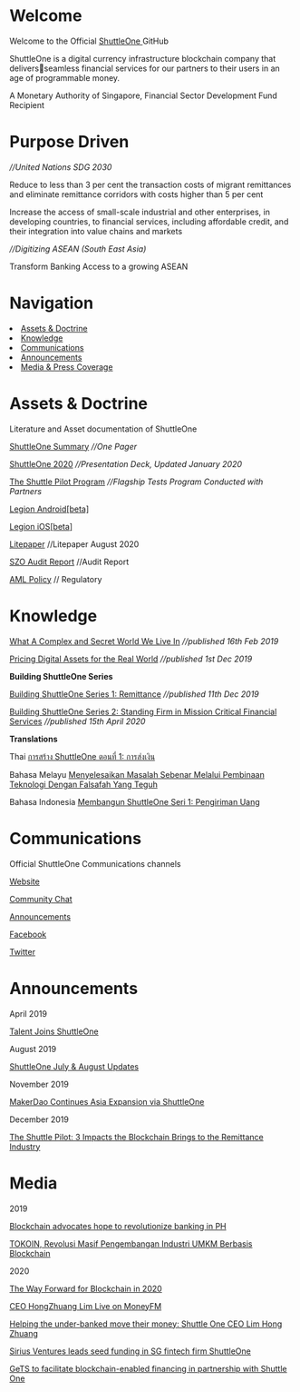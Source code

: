 # Welcome

Welcome to the Official <a href="https://www.shuttle.one"> ShuttleOne </a> GitHub

ShuttleOne is a digital currency infrastructure blockchain company that deliversseamless financial services for our partners to their users in an age of programmable money.

A Monetary Authority of Singapore, Financial Sector Development Fund Recipient


# Purpose Driven

<i>//United Nations SDG 2030</i>

Reduce to less than 3 per cent the transaction costs of migrant remittances and eliminate remittance corridors with costs higher than 5 per cent

Increase the access of small-scale industrial and other enterprises, in developing countries, to financial services, including affordable credit, and their integration into value chains and markets

<i>//Digitizing ASEAN (South East Asia)</i>

Transform Banking Access to a growing ASEAN


# Navigation
<li><a href="#Assets&Doctrine">Assets & Doctrine</a></li>
<li><a href="#Knowledge">Knowledge</a></li>
<li><a href="#communications">Communications</a></li>
<li><a href="#Announcements">Announcements</a></li>
<li><a href="#Media">Media & Press Coverage</a></li>

# Assets & Doctrine

Literature and Asset documentation of ShuttleOne

<a href="https://docsend.com/view/25qyu92">ShuttleOne Summary</a><i>  //One Pager</i>
  
<a href="https://docsend.com/view/7sqasqq">ShuttleOne 2020</a><i>  //Presentation Deck, Updated January 2020</i>

<a href="https://docsend.com/view/s88p4yy">The Shuttle Pilot Program</a> <i>  //Flagship Tests Program Conducted with Partners</i>

<a href="https://play.google.com/store/apps/details?id=com.seitee.xse_wallet">Legion Android[beta]</a>

<a href="https://testflight.apple.com/join/1fTl9yiP">Legion iOS[beta]</a>

<a href="https://github.com/shuttle-one/flyshuttleone/blob/master/ShuttleOne%20Litepaper%20August%202020.pdf">Litepaper</a> //Litepaper August 2020

<a href="https://github.com/shuttle-one/flyshuttleone/blob/master/SZO%20Audit%20Report%20April%202020.pdf">SZO Audit Report</a> //Audit Report 

<a href="https://github.com/shuttle-one/flyshuttleone/blob/master/ShuttleOne%20AML%20Policy.pdf">AML Policy</a> // Regulatory

# Knowledge

<a href="https://medium.com/@zhuang_66760/what-a-complex-and-secret-world-we-live-in-5f83ab7e000c">What A Complex and Secret World We Live In</a><i>  //published 16th Feb 2019</i>

<a href="https://medium.com/@zhuang_66760/pricing-digital-assets-for-the-real-world-7da894ba2a97">Pricing Digital Assets for the Real World</a><i>  //published 1st Dec 2019</i>

<b>Building ShuttleOne Series</b>

<a href="https://medium.com/@zhuang_66760/building-shuttleone-series-1-remittance-661f9dfbe47b">Building ShuttleOne Series 1: Remittance</a><i>  //published 11th Dec 2019</i>

<a href="https://medium.com/@zhuang_66760/building-shuttleone-series-2-standing-firm-in-mission-critical-financial-services-c252b5f74630">Building ShuttleOne Series 2: Standing Firm in Mission Critical Financial Services</a><i>  //published 15th April 2020</i>

<b>Translations</b>

Thai 
<a href="https://medium.com/@zhuang_66760/%E0%B8%81%E0%B8%B2%E0%B8%A3%E0%B9%81%E0%B8%81%E0%B9%89%E0%B8%9B%E0%B8%B1%E0%B8%8D%E0%B8%AB%E0%B8%B2%E0%B8%9C%E0%B9%88%E0%B8%B2%E0%B8%99%E0%B9%80%E0%B8%97%E0%B8%84%E0%B9%82%E0%B8%99%E0%B9%82%E0%B8%A5%E0%B8%A2%E0%B8%B5%E0%B8%97%E0%B8%B5%E0%B9%88%E0%B8%AA%E0%B8%A3%E0%B9%89%E0%B8%B2%E0%B8%87%E0%B8%82%E0%B8%B6%E0%B9%89%E0%B8%99%E0%B8%A1%E0%B8%B2%E0%B8%AD%E0%B8%A2%E0%B9%88%E0%B8%B2%E0%B8%87%E0%B9%81%E0%B8%97%E0%B9%89%E0%B8%88%E0%B8%A3%E0%B8%B4%E0%B8%87%E0%B8%94%E0%B9%89%E0%B8%A7%E0%B8%A2%E0%B8%9B%E0%B8%A3%E0%B8%B1%E0%B8%8A%E0%B8%8D%E0%B8%B2%E0%B9%81%E0%B8%AB%E0%B9%88%E0%B8%87%E0%B8%8A%E0%B8%B5%E0%B8%A7%E0%B8%B4%E0%B8%95-a3426febde71">การสร้าง ShuttleOne ตอนที่ 1: การส่งเงิน</a>

Bahasa Melayu 
<a href="https://medium.com/@zhuang_66760/building-shuttleone-series-1-remittance-bahasa-melayu-a6bee40baee">Menyelesaikan Masalah Sebenar Melalui Pembinaan Teknologi Dengan Falsafah Yang Teguh</a>

Bahasa Indonesia 
<a href="https://medium.com/@zhuang_66760/membangun-shuttleone-seri-1-pengiriman-uang-68f0641117f0">Membangun ShuttleOne Seri 1: Pengiriman Uang</a>



# Communications

Official ShuttleOne Communications channels 

<a href="https://www.shuttle.one">Website</a>

<a href="https://t.me/shuttleone">Community Chat</a>

<a href="https://t.me/shuttleoneANN">Announcements</a>

<a href="https://https://www.facebook.com/shuttleoneasia">Facebook</a>

<a href="https://twitter.com/shuttle_one">Twitter</a>

# Announcements

April 2019

<a href="https://medium.com/@zhuang_66760/talent-joins-shuttleone-5a3f7ff69b3f">Talent Joins ShuttleOne</a>

August 2019

<a href="https://medium.com/@zhuang_66760/shuttleone-july-august-updates-2811918e4b3c"> ShuttleOne July & August Updates</a> 

November 2019

<a href="https://medium.com/@zhuang_66760/makerdao-continues-asia-expansion-via-shuttleone-de9d25c52204">MakerDao Continues Asia Expansion via ShuttleOne</a>

December 2019

<a href="https://medium.com/@zhuang_66760/the-shuttle-pilot-3-impacts-the-blockchain-brings-to-the-remittance-industry-367535a38d5e?source=friends_link&sk=9717d4f6e589dd04a0c95c27bb15b306">The Shuttle Pilot: 3 Impacts the Blockchain Brings to the Remittance Industry</a>


# Media 

2019

<a href="http://www.manilastandard.net/business/biz-plus/310210/blockchain-advocates-hope-to-revolutionize-banking-in-ph.html">Blockchain advocates hope to revolutionize banking in PH</a>

<a href="https://www.tribunnews.com/bisnis/2019/03/02/grand-launching-tokoin-karya-anak-bangsa-untuk-akselerasi-umkm">TOKOIN, Revolusi Masif Pengembangan Industri UMKM Berbasis Blockchain</a>

2020

<a href="https://www.techtradeasia.com/2020/01/the-way-forward-for-blockchain-in-2020.html"> The Way Forward for Blockchain in 2020</a>

<a href="https://www.youtube.com/watch?v=CoBwZ8WL2xM"> CEO HongZhuang Lim Live on MoneyFM</a>

<a href="https://www.peoplemattersglobal.com/article/entrepreneurship-start-ups/helping-the-under-banked-move-their-money-shuttle-one-ceo-lim-hong-zhuang-24823"> Helping the under-banked move their money: Shuttle One CEO Lim Hong Zhuang</a>

<a href="https://www.dealstreetasia.com/stories/sirius-ventures-shuttleone-189401/"> Sirius Ventures leads seed funding in SG fintech firm ShuttleOne</a>

<a href="https://https://globaletrade.services/happenings/gets-facilitate-blockchain-enabled-financing-partnership-shuttle-one">GeTS to facilitate blockchain-enabled financing in partnership with Shuttle One</a>
